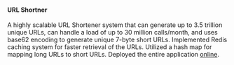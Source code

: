 #### URL Shortner

A highly scalable URL Shortener system that can generate up to 3.5 trillion unique URLs, can handle a load of up to 30
million calls/month, and uses base62 encoding to generate unique 7-byte short URLs. Implemented Redis caching system for faster retrieval
of the URLs. Utilized a hash map for mapping long URLs to short URLs. Deployed the entire application [online](https://dwarfurl.onrender.com/).
